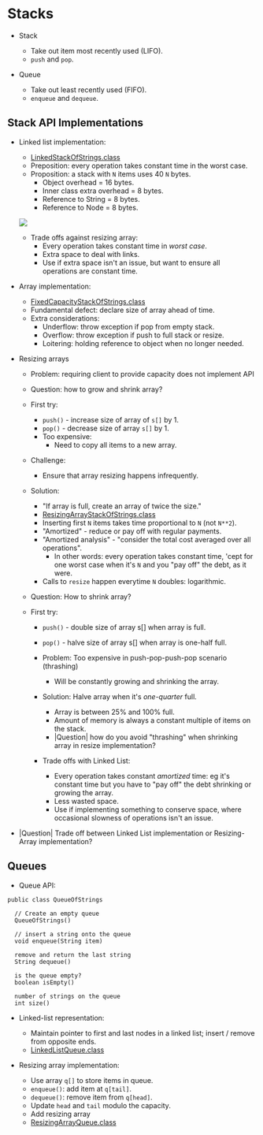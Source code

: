 # Stacks

* Stack

  * Take out item most recently used (LIFO).
  * ``push`` and ``pop``.

* Queue

  * Take out least recently used (FIFO).
  * ``enqueue`` and ``dequeue``.

## Stack API Implementations

* Linked list implementation:

   * [LinkedStackOfStrings.class](./code/java/LinkedStackOfStrings.class)
   * Preposition: every operation takes constant time in the worst case.
   * Proposition: a stack with ``N`` items uses 40 ``N`` bytes.
     * Object overhead = 16 bytes.
     * Inner class extra overhead = 8 bytes.
     * Reference to String = 8 bytes.
     * Reference to Node = 8 bytes.

   <img src="./images/linked-list-stack-memory-use"></img>

   * Trade offs against resizing array:
     * Every operation takes constant time in *worst case*.
     * Extra space to deal with links.
     * Use if extra space isn't an issue, but want to ensure all operations are constant time.

* Array implementation:

  * [FixedCapacityStackOfStrings.class](./code/java/FixedCapacityStackOfStrings.class)
  * Fundamental defect: declare size of array ahead of time.
  * Extra considerations:
    * Underflow: throw exception if pop from empty stack.
    * Overflow: throw exception if push to full stack or resize.
    * Loitering: holding reference to object when no longer needed.

* Resizing arrays

  * Problem: requiring client to provide capacity does not implement API
  * Question: how to grow and shrink array?

  * First try:
    * ``push()`` - increase size of array of ``s[]`` by 1.
    * ``pop()`` - decrease size of array ``s[]`` by 1.
    * Too expensive:
      * Need to copy all items to a new array.

  * Challenge:
    * Ensure that array resizing happens infrequently.
  
  * Solution:
    * "If array is full, create an array of twice the size."
    * [ResizingArrayStackOfStrings.class](./code/java/ResizingArrayStackOfStrings.class)
    * Inserting first ``N`` items takes time proportional to ``N`` (not ``N**2``).
    * "Amortized" - reduce or pay off with regular payments.
    * "Amortized analysis" - "consider the total cost averaged over all operations".
      * In other words: every operation takes constant time, 'cept for one worst case when it's ``N`` and you "pay off" the debt, as it were.
    * Calls to ``resize`` happen everytime ``N`` doubles: logarithmic.

  * Question: How to shrink array?
  
  * First try:
    * ``push()`` - double size of array s[] when array is full.
    * ``pop()`` - halve size of array s[] when array is one-half full.
    
    * Problem: Too expensive in push-pop-push-pop scenario (thrashing)
      * Will be constantly growing and shrinking the array.
    * Solution: Halve array when it's *one-quarter* full.
      * Array is between 25% and 100% full.
      * Amount of memory is always a constant multiple of items on the stack.
      * |Question| how do you avoid "thrashing" when shrinking array in resize implementation?
    * Trade offs with Linked List:
      * Every operation takes constant *amortized* time: eg it's constant time but you have to "pay off" the debt shrinking or growing the array.
      * Less wasted space.
      * Use if implementing something to conserve space, where occasional slowness of operations isn't an issue.

* |Question| Trade off between Linked List implementation or Resizing-Array implementation?

## Queues

* Queue API:

```
public class QueueOfStrings

  // Create an empty queue
  QueueOfStrings()

  // insert a string onto the queue
  void enqueue(String item)

  remove and return the last string
  String dequeue()

  is the queue empty?
  boolean isEmpty()

  number of strings on the queue
  int size()
```

* Linked-list representation:

  * Maintain pointer to first and last nodes in a linked list; insert / remove from opposite ends.
  * [LinkedListQueue.class](./code/java/LinkedListQueue.class)

* Resizing array implementation:

  * Use array ``q[]`` to store items in queue.
  * ``enqueue()``: add item at ``q[tail]``.
  * ``dequeue()``: remove item from ``q[head]``.
  * Update ``head`` and ``tail`` modulo the capacity.
  * Add resizing array
  * [ResizingArrayQueue.class](./code/java/ResizingArrayQueue.class)

